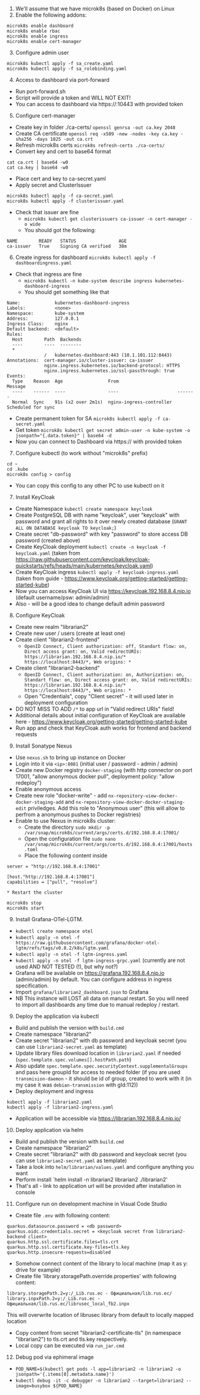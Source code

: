 1. We'll assume that we have microk8s (based on Docker) on Linux
2. Enable the following addons:
```
microk8s enable dashboard
microk8s enable rbac
microk8s enable ingress
microk8s enable cert-manager
```
3. Configure admin user
```
microk8s kubectl apply -f sa_create.yaml
microk8s kubectl apply -f sa_rolebinding.yaml
```
4. Access to dashboard via port-forward
* Run port-forward.sh
* Script will provide a token and WILL NOT EXIT!
* You can access to dashboard via https://<cluster ip>:10443 with provided token
5. Configure cert-manager
* Create key in folder ./ca-certs/
`openssl genrsa -out ca.key 2048`
* Create CA certificate
`openssl req -x509 -new -nodes -key ca.key -sha256 -days 1825 -out ca.crt`
* Refresh microk8s certs
`microk8s refresh-certs ./ca-certs/`
* Convert key and cert to base64 format
```
cat ca.crt | base64 -w0
cat ca.key | base64 -w0
```
* Place cert and key to ca-secret.yaml
* Apply secret and ClusterIssuer
```
microk8s kubectl apply -f ca-secret.yaml
microk8s kubectl apply -f clusterissuer.yaml
```
* Check that issuer are fine
    * `microk8s kubectl get clusterissuers ca-issuer -n cert-manager -o wide`
    * You should got the following:
```
NAME        READY   STATUS                AGE
ca-issuer   True    Signing CA verified   38m
```
6. Create ingress for dashboard
`microk8s kubectl apply -f dashboardingress.yaml`
* Check that ingress are fine
    * `microk8s kubectl -n kube-system describe ingress kubernetes-dashboard-ingress`
    * You should get something like that
```
Name:             kubernetes-dashboard-ingress
Labels:           <none>
Namespace:        kube-system
Address:          127.0.0.1
Ingress Class:    nginx
Default backend:  <default>
Rules:
  Host        Path  Backends
  ----        ----  --------
  *
              /   kubernetes-dashboard:443 (10.1.101.112:8443)
Annotations:  cert-manager.io/cluster-issuer: ca-issuer
              nginx.ingress.kubernetes.io/backend-protocol: HTTPS
              nginx.ingress.kubernetes.io/ssl-passthrough: true
Events:
  Type    Reason  Age                 From                      Message
  ----    ------  ----                ----                      -------
  Normal  Sync    91s (x2 over 2m1s)  nginx-ingress-controller  Scheduled for sync
```
* Create permanent token for SA
`microk8s kubectl apply -f ca-secret.yaml`
* Get token
`microk8s kubectl get secret admin-user -n kube-system -o jsonpath="{.data.token}" | base64 -d`
* Now you can connect to Dashboard via https://<cluster ip> with provided token
7. Configure kubectl (to work without "microk8s" prefix)
```
cd ~
cd .kube
microk8s config > config
```
* You can copy this config to any other PC to use kubectl on it
7. Install KeyCloak
* Create Namespace
`kubectl create namespace keycloak`
* Create PostgreSQL DB with name "keycloak", user "keycloak" with password and grant all rights to it over newly created database (`GRANT ALL ON DATABASE keycloak TO keycloak;`)
* Create secret "db-password" with key "password" to store access DB password (created above)
* Create KeyCloak deployment
`kubectl create -n keycloak -f keycloak.yaml` (taken from https://raw.githubusercontent.com/keycloak/keycloak-quickstarts/refs/heads/main/kubernetes/keycloak.yaml)
* Create KeyCloak ingress
`kubectl apply -f keycloak-ingress.yaml` (taken from guide - https://www.keycloak.org/getting-started/getting-started-kube)
* Now you can access KeyCloak UI via https://keycloak.192.168.8.4.nip.io (default username/psw: admin/admin)
* Also - will be a good idea to change default admin password
8. Configure KeyCloak
* Create new realm "librarian2"
* Create new user / users (create at least one)
* Create client "librarian2-frontend"
    * `OpenID Connect, Client authorization: off, Standart flow: on, Direct access grant: on, Valid redirectURIs: https://librarian.192.168.8.4.nip.io/* https://localhost:8443/*, Web origins: *`
* Create client "librarian2-backend"
    * `OpenID Connect, Client authorization: on, Authorization: on, Standart flow: on, Direct access grant: on, Valid redirectURIs: https://librarian.192.168.8.4.nip.io/* https://localhost:8443/*, Web origins: *`
    * Open "Credentials", copy "Client secret" - it will used later in deployment configuration
* DO NOT MISS TO ADD `/*` to app url in "Valid redirect URIs" field!
* Additional details about initial configuration of KeyCloak are available here - https://www.keycloak.org/getting-started/getting-started-kube 
* Run app and check that KeyCloak auth works for frontend and backend requests

9. Install Sonatype Nexus 
* Use `nexus.sh` to bring up instance on Docker
* Login into it via `<ip>:8081` (initial user / password - admin / admin)
* Create new Docker registry `docker-staging` (with http connector on port 17001, "allow anonymous docker pull", deployment policy: "allow redeploy")
* Enable anonymous access
* Create new role "docker-write" - add `nx-repository-view-docker-docker-staging-add` and `nx-repository-view-docker-docker-staging-edit` priviledges. Add this role to "Anonymous user" (this will allow to perfrom a anonymous pushes to Docker registries)
* Enable to use Nexus in microk8s cluster:
    * Create the directory `sudo mkdir -p /var/snap/microk8s/current/args/certs.d/192.168.8.4:17001/`
    * Open the configuration file `sudo nano /var/snap/microk8s/current/args/certs.d/192.168.8.4:17001/hosts.toml`
    * Place the following content inside
```
server = "http://192.168.8.4:17001"

[host."http://192.168.8.4:17001"]
capabilities = ["pull", "resolve"]
```
    * Restart the cluster
```
microk8s stop
microk8s start
```

9. Install Grafana-OTel-LGTM.
* `kubectl create namespace otel`
* `kubectl apply -n otel -f https://raw.githubusercontent.com/grafana/docker-otel-lgtm/refs/tags/v0.8.2/k8s/lgtm.yaml`
* `kubectl apply -n otel -f lgtm-ingress.yaml`
* `kubectl apply -n otel -f lgtm-ingress-grpc.yaml` (currently are not used AND NOT TESTED (!), but why not?)
* Grafana will be available on https://grafana.192.168.8.4.nip.io (admin/admin) by default. You can configure address in ingress specification.
* Import `grafana/librarian2_dashboard.json` to Grafana
* NB This instance will LOST all data on manual restart. So you will need to import all dashboards any time due to manual redeploy / restart.

9. Deploy the application via kubectl
* Build and publish the version with `build.cmd`
* Create namespace "librarian2"
* Create secret "librarian2" with db password and keycloak secret (you can use `librarian2-secret.yaml` as template)
* Update library files download location in `librarian2.yaml` if needed (`spec.template.spec.volumes[].hostPath.path`)
* Also update `spec.template.spec.securityContext.supplementalGroups` and pass here groupId for access to needed folder (if you are used `transmision-daemon` - it should be id of group, created to work with it (in my case it was `debian-transmission` with gId:112))
* Deploy deployment and ingress
```
kubectl apply -f librarian2.yaml
kubectl apply -f librarian2-ingress.yaml
```
* Application will be accessible via https://librarian.192.168.8.4.nip.io/ 

10. Deploy application via helm
* Build and publish the version with `build.cmd`
* Create namespace "librarian2"
* Create secret "librarian2" with db password and keycloak secret (you can use `librarian2-secret.yaml` as template)
* Take a look into `helm/librarian/values.yaml` and configure anything you want
* Perform install `helm install -n librarian2 librarian2 ./librarian2'
* That's all - link to application url will be provided after installation in console

11. Configure run on development machine in Visual Code Studio
* Create file `.env` with following content:
```
quarkus.datasource.password = <db password>
quarkus.oidc.credentials.secret = <keycloak secret from librarian2-backend client>
quarkus.http.ssl.certificate.files=tls.crt
quarkus.http.ssl.certificate.key-files=tls.key
quarkus.http.insecure-requests=disabled
```
* Somehow connect content of the library to local machine (map it as y: drive for example)
* Create file 'library.storagePath.override.properties' with following content:
```
library.storagePath.2=y:/_Lib.rus.ec - Официальная/lib.rus.ec/
library.inpxPath.2=y:/_Lib.rus.ec - Официальная/lib.rus.ec/librusec_local_fb2.inpx
```
This will overwrite location of librusec library from default to locally mapped location
* Copy content from secret "librarian2-certificate-tls" (in namespace "librarian2") to tls.crt and tls.key respectively.
* Local copy can be executed via `run_jar.cmd`

12. Debug pod via ephimeral image
* `POD_NAME=$(kubectl get pods -l app=librarian2 -n librarian2 -o jsonpath='{.items[0].metadata.name}')`
* `kubectl debug -it -c debugger -n librarian2 --target=librarian2 --image=busybox ${POD_NAME}`